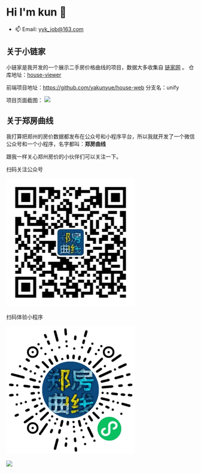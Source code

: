 # Hi I'm kun 👋


- 📫 Email: yyk_job@163.com

## 关于小链家


小链家是我开发的一个展示二手房价格曲线的项目，数据大多收集自 [链家网](www.lianjia.com) 。
仓库地址：[house-viewer](https://github.com/yakunyue/house-viewer)

前端项目地址：https://github.com/yakunyue/house-web 分支名：unify

项目页面截图：
![](/08.jpg)

## 关于郑房曲线

我打算把郑州的房价数据都发布在公众号和小程序平台，所以我就开发了一个微信公众号和一个小程序，名字都叫：**郑房曲线**

跟我一样关心郑州房价的小伙伴们可以关注一下。

扫码关注公众号

![](/gongzhonghao.jpg)

扫码体验小程序

![](/xiaochengxu.jpg)

[![](https://github-readme-stats.vercel.app/api?username=yakunyue)](https://blog.fengxiuge.top)

